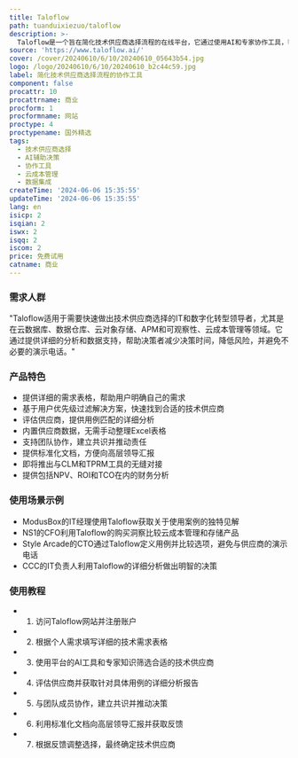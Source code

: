 ```yaml
---
title: Taloflow
path: tuanduixiezuo/taloflow
description: >-
  Taloflow是一个旨在简化技术供应商选择流程的在线平台，它通过使用AI和专家协作工具，帮助企业在云数据库管理、数据集成、ERP、CRM等多个领域快速做出决策。平台提供超过10万个数据点，支持用户根据优先级筛选解决方案，评估供应商，并在一周内选出合适的解决方案。
source: 'https://www.taloflow.ai/'
cover: /cover/20240610/6/10/20240610_05643b54.jpg
logo: /logo/20240610/6/10/20240610_b2c44c59.jpg
label: 简化技术供应商选择流程的协作工具
component: false
procattr: 10
procattrname: 商业
procform: 1
procformname: 网站
proctype: 4
proctypename: 国外精选
tags:
  - 技术供应商选择
  - AI辅助决策
  - 协作工具
  - 云成本管理
  - 数据集成
createTime: '2024-06-06 15:35:55'
updateTime: '2024-06-06 15:35:55'
lang: en
isicp: 2
isqian: 2
iswx: 2
isqq: 2
iscom: 2
price: 免费试用
catname: 商业
---
```




### 需求人群
"Taloflow适用于需要快速做出技术供应商选择的IT和数字化转型领导者，尤其是在云数据库、数据仓库、云对象存储、APM和可观察性、云成本管理等领域。它通过提供详细的分析和数据支持，帮助决策者减少决策时间，降低风险，并避免不必要的演示电话。"

### 产品特色
* 提供详细的需求表格，帮助用户明确自己的需求
* 基于用户优先级过滤解决方案，快速找到合适的技术供应商
* 评估供应商，提供用例匹配的详细分析
* 内置供应商数据，无需手动整理Excel表格
* 支持团队协作，建立共识并推动责任
* 提供标准化文档，方便向高层领导汇报
* 即将推出与CLM和TPRM工具的无缝对接
* 提供包括NPV、ROI和TCO在内的财务分析

### 使用场景示例
* ModusBox的IT经理使用Taloflow获取关于使用案例的独特见解
* NS1的CFO利用Taloflow的购买洞察比较云成本管理和存储产品
* Style Arcade的CTO通过Taloflow定义用例并比较选项，避免与供应商的演示电话
* CCC的IT负责人利用Taloflow的详细分析做出明智的决策

### 使用教程
* 1. 访问Taloflow网站并注册账户
* 2. 根据个人需求填写详细的技术需求表格
* 3. 使用平台的AI工具和专家知识筛选合适的技术供应商
* 4. 评估供应商并获取针对具体用例的详细分析报告
* 5. 与团队成员协作，建立共识并推动决策
* 6. 利用标准化文档向高层领导汇报并获取反馈
* 7. 根据反馈调整选择，最终确定技术供应商

  
